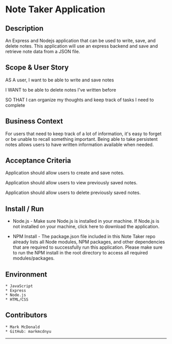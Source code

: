 # Note Taker Application

## Description

An Express and Nodejs application that can be used to write, save, and delete notes. This application will use an express backend and save and retrieve note data from a JSON file.

## Scope & User Story

AS A user, I want to be able to write and save notes

I WANT to be able to delete notes I've written before

SO THAT I can organize my thoughts and keep track of tasks I need to complete

## Business Context

For users that need to keep track of a lot of information, it's easy to forget or be unable to recall something important. Being able to take persistent notes allows users to have written information available when needed.

## Acceptance Criteria

Application should allow users to create and save notes.

Application should allow users to view previously saved notes.

Application should allow users to delete previously saved notes.

## Install / Run

* Node.js - Make sure Node.js is installed in your machine. If Node.js is not installed on your machine, click here to download the application.

* NPM Install - The package.json file included in this Note Taker repo already lists all Node modules, NPM packages, and other dependencies that are required to successfully run this application. Please make sure to run the NPM install in the root directory to access all required modules/packages.

## Environment
    * JavaScript
    * Express
    * Node.js
    * HTML/CSS
    
## Contributors
    * Mark McDonald
    * GitHub: markmcdnyu


- - -

